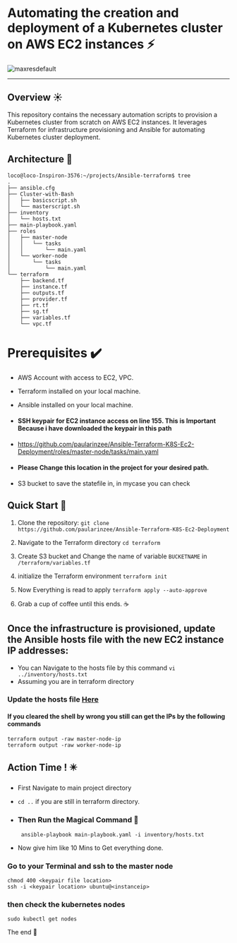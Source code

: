 # Automating the creation and deployment of a Kubernetes cluster on AWS EC2 instances ⚡
![maxresdefault](https://https://github.com/paularinzee/Ansible-Terraform-K8S-Ec2-Deployment)

---

## Overview ☀️
This repository contains the necessary automation scripts to provision a Kubernetes cluster from scratch on AWS EC2 instances. It leverages Terraform for infrastructure provisioning and Ansible for automating Kubernetes cluster deployment.

## Architecture 🔻

```
loco@loco-Inspiron-3576:~/projects/Ansible-terraform$ tree
.
├── ansible.cfg
├── Cluster-with-Bash
│   ├── basicscript.sh
│   └── masterscript.sh
├── inventory
│   └── hosts.txt
├── main-playbook.yaml
├── roles
│   ├── master-node
│   │   └── tasks
│   │       └── main.yaml
│   └── worker-node
│       └── tasks
│           └── main.yaml
└── terraform
    ├── backend.tf
    ├── instance.tf
    ├── outputs.tf
    ├── provider.tf
    ├── rt.tf
    ├── sg.tf
    ├── variables.tf
    └── vpc.tf

```




# Prerequisites ✔️
- AWS Account with access to EC2, VPC.
- Terraform installed on your local machine.
- Ansible installed on your local machine.
-  #### SSH keypair for EC2 instance access on line 155. This is Important Because i have downloaded the keypair in this path 
-  https://github.com/paularinzee/Ansible-Terraform-K8S-Ec2-Deployment/roles/master-node/tasks/main.yaml
-  #### Please Change this location in the project for your desired path.
   
- S3 bucket to save the statefile in, in mycase you can check 

## Quick Start 🤜

1. Clone the repository:
   `git clone https://github.com/paularinzee/Ansible-Terraform-K8S-Ec2-Deployment`

2. Navigate to the Terraform directory 
   ` cd terraform `
   
3. Create S3 bucket and Change the name of variable `BUCKETNAME` in `/terraform/variables.tf`  
   
4. initialize the Terraform environment
   ` terraform init `
5. Now Everything is read to apply
   `terraform apply --auto-approve`
   
6. Grab a cup of coffee until this ends. ☕


## Once the infrastructure is provisioned, update the Ansible hosts file with the new EC2 instance IP addresses:

- You can Navigate to the hosts file by this command
  `vi ../inventory/hosts.txt`
- Assuming you are in terraform directory

### Update the hosts file <a href="https://github.com/paularinzee/Ansible-Terraform-K8S-Ec2-Deployment/blob/main/inventory/hosts.txt" target="_blank">Here</a>

#### If you cleared the shell by wrong you still can get the IPs by the following commands
```
terraform output -raw master-node-ip 
terraform output -raw worker-node-ip
```

## Action Time ! ✴️ 

- First Navigate to main project directory
- `cd ..` if you are still in terraform directory.
  
- ### Then Run the Magical Command 🌠
  ```
   ansible-playbook main-playbook.yaml -i inventory/hosts.txt
  ```
- Now give him like 10 Mins to Get everything done.


### Go to your Terminal and ssh to the master node 
```
chmod 400 <keypair file location>
ssh -i <keypair location> ubuntu@<instanceip>
```
### then check the kubernetes nodes
```
sudo kubectl get nodes
```

The end 👷